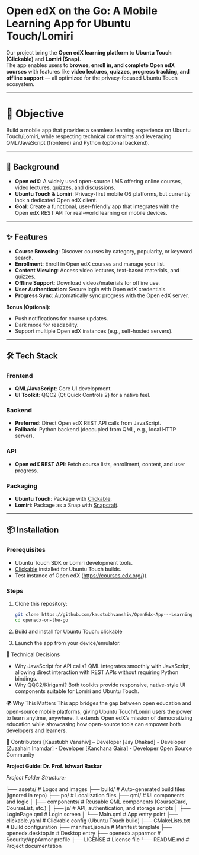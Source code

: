 # Open edX on the Go: A Mobile Learning App for Ubuntu Touch/Lomiri  

Our project bring the **Open edX learning platform** to **Ubuntu Touch (Clickable)** and **Lomiri (Snap)**.  
The app enables users to **browse, enroll in, and complete Open edX courses** with features like **video lectures, quizzes, progress tracking, and offline support** — all optimized for the privacy-focused Ubuntu Touch ecosystem.  

---

# 🚀 Objective  
Build a mobile app that provides a seamless learning experience on Ubuntu Touch/Lomiri, while respecting technical constraints and leveraging QML/JavaScript (frontend) and Python (optional backend).  

---

## 📖 Background  
- **Open edX**: A widely used open-source LMS offering online courses, video lectures, quizzes, and discussions.  
- **Ubuntu Touch & Lomiri**: Privacy-first mobile OS platforms, but currently lack a dedicated Open edX client.  
- **Goal**: Create a functional, user-friendly app that integrates with the Open edX REST API for real-world learning on mobile devices.  

---

## ✨ Features  
- **Course Browsing**: Discover courses by category, popularity, or keyword search.  
- **Enrollment**: Enroll in Open edX courses and manage your list.  
- **Content Viewing**: Access video lectures, text-based materials, and quizzes.  
- **Offline Support**: Download videos/materials for offline use.  
- **User Authentication**: Secure login with Open edX credentials.  
- **Progress Sync**: Automatically sync progress with the Open edX server.  

**Bonus (Optional):**  
- Push notifications for course updates.  
- Dark mode for readability.  
- Support multiple Open edX instances (e.g., self-hosted servers).  

---

## 🛠️ Tech Stack  

### Frontend  
- **QML/JavaScript**: Core UI development.  
- **UI Toolkit**: QQC2 (Qt Quick Controls 2) for a native feel.  

### Backend  
- **Preferred**: Direct Open edX REST API calls from JavaScript.  
- **Fallback**: Python backend (decoupled from QML, e.g., local HTTP server).  

### API  
- **Open edX REST API**: Fetch course lists, enrollment, content, and user progress.  

### Packaging  
- **Ubuntu Touch**: Package with [Clickable](https://clickable-ut.dev/en/latest/).  
- **Lomiri**: Package as a Snap with [Snapcraft](https://snapcraft.io/).  

---

## 📦 Installation  

### Prerequisites  
- Ubuntu Touch SDK or Lomiri development tools.  
- [Clickable](https://clickable-ut.dev/en/latest/) installed for Ubuntu Touch builds.  
- Test instance of Open edX (https://courses.edx.org/)).  

### Steps  
1. Clone this repository:  
   ```bash
   git clone https://github.com/kaustubhvanshiv/OpenEdx-App---Learning-Platform-Ubuntu-Touch-
   cd openedx-on-the-go

2. Build and install for Ubuntu Touch:
   clickable

3. Launch the app from your device/emulator.

🧩 Technical Decisions

- Why JavaScript for API calls?
QML integrates smoothly with JavaScript, allowing direct interaction with REST APIs without requiring Python bindings.
- Why QQC2/Kirigami?
Both toolkits provide responsive, native-style UI components suitable for Lomiri and Ubuntu Touch.

🌍 Why This Matters
This app bridges the gap between open education and open-source mobile platforms, giving Ubuntu Touch/Lomiri users the power to learn anytime, anywhere. It extends Open edX’s mission of democratizing education while showcasing how open-source tools can empower both developers and learners.

👥 Contributors
[Kaustubh Vanshiv] – Developer
[Jay Dhakad] - Developer
[Zuzahain Inamdar] - Developer
[Kanchana Gaira] - Developer
Open Source Community

**Project Guide: 
Dr. Prof. Ishwari Raskar**

*Project Folder Structure:*

├── assets/ # Logos and images
├── build/ # Auto-generated build files (ignored in repo)
├── po/ # Localization files
├── qml/ # UI components and logic
│ ├── components/ # Reusable QML components (CourseCard, CourseList, etc.)
│ ├── js/ # API, authentication, and storage scripts
│ ├── LoginPage.qml # Login screen
│ └── Main.qml # App entry point
├── clickable.yaml # Clickable config (Ubuntu Touch build)
├── CMakeLists.txt # Build configuration
├── manifest.json.in # Manifest template
├── openedx.desktop.in # Desktop entry
├── openedx.apparmor # Security/AppArmor profile
├── LICENSE # License file
└── README.md # Project documentation
